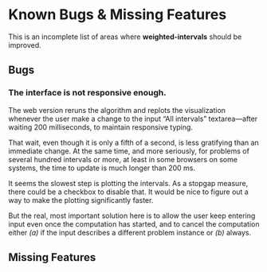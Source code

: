 <!--
  BUGS.md - job scheduling with weighted intervals (known issues list)

  Copyright (C) 2021 Eliah Kagan <degeneracypressure@gmail.com>

  Permission to use, copy, modify, and/or distribute this software for any
  purpose with or without fee is hereby granted.

  THE SOFTWARE IS PROVIDED "AS IS" AND THE AUTHOR DISCLAIMS ALL WARRANTIES WITH
  REGARD TO THIS SOFTWARE INCLUDING ALL IMPLIED WARRANTIES OF MERCHANTABILITY
  AND FITNESS. IN NO EVENT SHALL THE AUTHOR BE LIABLE FOR ANY SPECIAL, DIRECT,
  INDIRECT, OR CONSEQUENTIAL DAMAGES OR ANY DAMAGES WHATSOEVER RESULTING FROM
  LOSS OF USE, DATA OR PROFITS, WHETHER IN AN ACTION OF CONTRACT, NEGLIGENCE OR
  OTHER TORTIOUS ACTION, ARISING OUT OF OR IN CONNECTION WITH THE USE OR
  PERFORMANCE OF THIS SOFTWARE.
-->

# Known Bugs & Missing Features

This is an incomplete list of areas where **weighted-intervals** should be
improved.

## Bugs

### The interface is not responsive enough.

The web version reruns the algorithm and replots the visualization whenever the
user make a change to the input &ldquo;All intervals&rdquo;
textarea&mdash;after waiting 200 milliseconds, to maintain responsive typing.

That wait, even though it is only a fifth of a second, is less gratifying than
an immediate change. At the same time, and more seriously, for problems of
several hundred intervals or more, at least in some browsers on some systems,
the time to update is much longer than 200 ms.

It seems the slowest step is plotting the intervals. As a stopgap measure,
there could be a checkbox to disable that. It would be nice to figure out a way
to make the plotting significantly faster.

But the real, most important solution here is to allow the user keep entering
input even once the computation has started, and to cancel the computation
either *(a)* if the input describes a different problem instance or *(b)*
always.

## Missing Features
